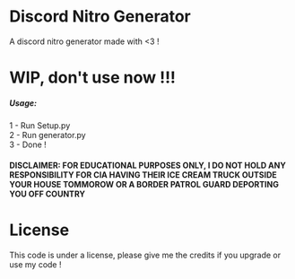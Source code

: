 # Discord Nitro Generator
A discord nitro generator made with <3 !

# WIP, don't use now !!!
 
##### Usage:
  1 - Run Setup.py<br>
  2 - Run generator.py<br>
  3 - Done ! <br>
  
#### DISCLAIMER: FOR EDUCATIONAL PURPOSES ONLY, I DO NOT HOLD ANY RESPONSIBILITY FOR CIA HAVING THEIR ICE CREAM TRUCK OUTSIDE YOUR HOUSE TOMMOROW OR A BORDER PATROL GUARD DEPORTING YOU OFF COUNTRY

# License 
This code is under a license, please give me the credits if you upgrade or use my code !


